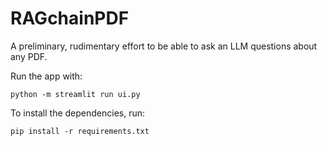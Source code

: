 # RAGchainPDF
A preliminary, rudimentary effort to be able to ask an LLM questions about any PDF.

Run the app with:
```
python -m streamlit run ui.py
```

To install the dependencies, run:
```
pip install -r requirements.txt
```